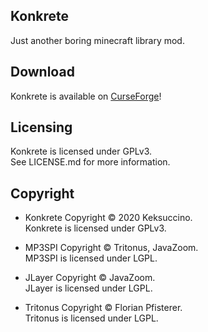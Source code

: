 ## Konkrete

Just another boring minecraft library mod.

## Download

Konkrete is available on [CurseForge](https://www.curseforge.com/minecraft/mc-mods/konkrete)!

## Licensing

Konkrete is licensed under GPLv3.<br>
See LICENSE.md for more information.

## Copyright

- Konkrete Copyright © 2020 Keksuccino.<br>
Konkrete is licensed under GPLv3.

- MP3SPI Copyright © Tritonus, JavaZoom.<br>
MP3SPI is licensed under LGPL.

- JLayer Copyright © JavaZoom.<br>
JLayer is licensed under LGPL.

- Tritonus Copyright © Florian Pfisterer.<br>
Tritonus is licensed under LGPL.
